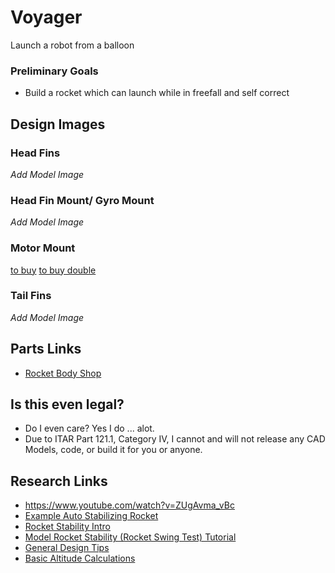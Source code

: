 # Voyager
Launch a robot from a balloon 
### Preliminary Goals 
* Build a rocket which can launch while in freefall and self correct 
## Design Images
### Head Fins 
*Add Model Image*
### Head Fin Mount/ Gyro Mount 
*Add Model Image*
### Motor Mount 
[to buy](https://www.apogeerockets.com/Building-Supplies/Motor-Mount-Kits-Adapters/Motor-Mount-Kits-for-Body-Tubes-56mm-and-Up/Motor-Mount-Kit-24mm-BT80-cardboard-rings)
[to buy double](https://www.apogeerockets.com/Building_Supplies/Motor_Mount_Kits_Adapters/Motor_Mount_Kits_for_Body_Tubes_56mm_and_Up/Motor_Mount_Kit_Dual_24mm_BT80)
### Tail Fins 
*Add Model Image*
## Parts Links 
* [Rocket Body Shop](https://www.apogeerockets.com/Building_Supplies/Body_Tubes)
## Is this even legal?
* Do I even care? Yes I do ... alot.
* Due to ITAR Part 121.1, Category IV, I cannot and will not release any CAD Models, code, or build it for you or anyone.
## Research Links 
* https://www.youtube.com/watch?v=ZUgAvma_vBc
* [Example Auto Stabilizing Rocket](https://workshopscience.com/arduino-rocket-stabilization/)
* [Rocket Stability Intro](https://www.youtube.com/watch?v=qCzF9OfYahc)
* [Model Rocket Stability (Rocket Swing Test) Tutorial](https://www.youtube.com/watch?v=3S7_fg6ZCF4)
* [General Design Tips](https://www.apogeerockets.com/Technical_Publication_16)
* [Basic Altitude Calculations](http://www.rocketmime.com/rockets/rckt_eqn.html)